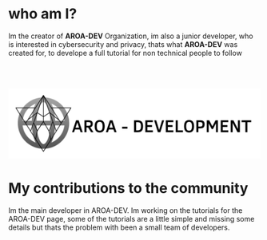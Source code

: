 # who am I?

Im the creator of **AROA-DEV** Organization, im also a junior developer, who is interested in cybersecurity and privacy, thats what **AROA-DEV** was created for, to develope a full tutorial for non technical people to follow 



<br>
<br>

![banner](https://github.com/AROA-DEV/.github/raw/main/profile/images/AROA-DEV(banner).png)
# My contributions to the community

Im the main developer in AROA-DEV. Im working on the tutorials for the AROA-DEV page, some of the tutorials are a little simple and missing some details but thats the problem with been a small team of developers.
